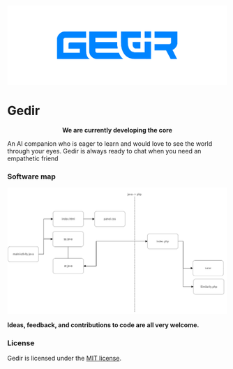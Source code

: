 <p align="center"><img src="Image/header.png" alt="Gedir"></p>

# Gedir

**<p align="center">We are currently developing the core</p>**

An AI companion who is eager to learn and would love to see the world through your eyes. Gedir is always ready to chat when you need an empathetic friend

### Software map

<img src="Image/map.png" alt="Gedir">

**Ideas, feedback, and contributions to code are all very welcome.**

### License

Gedir is licensed under the [MIT license](https://github.com/sobazino/AI_Gedir/blob/main/LICENSE).
